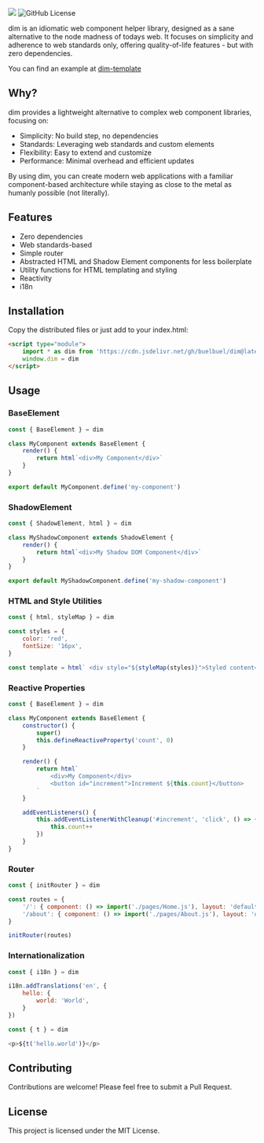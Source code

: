 [![](https://data.jsdelivr.com/v1/package/gh/buelbuel/dim/badge?style=rounded)](https://www.jsdelivr.com/package/gh/buelbuel/dim)
![GitHub License](https://img.shields.io/github/license/buelbuel/dim)

dim is an idiomatic web component helper library, designed as a sane alternative to the node madness of todays web. It focuses on simplicity and adherence to web standards only, offering quality-of-life features - but with zero dependencies.

You can find an example at [dim-template](https://github.com/buelbuel/dim-template)

## Why?

dim provides a lightweight alternative to complex web component libraries, focusing on:

-   Simplicity: No build step, no dependencies
-   Standards: Leveraging web standards and custom elements
-   Flexibility: Easy to extend and customize
-   Performance: Minimal overhead and efficient updates

By using dim, you can create modern web applications with a familiar component-based architecture while staying as close to the metal as humanly possible (not literally).

## Features

-   Zero dependencies
-   Web standards-based
-   Simple router
-   Abstracted HTML and Shadow Element components for less boilerplate
-   Utility functions for HTML templating and styling
-   Reactivity
-   i18n

## Installation

Copy the distributed files or just add to your index.html:

```html
<script type="module">
	import * as dim from 'https://cdn.jsdelivr.net/gh/buelbuel/dim@latest/dist/dim.min.js'
	window.dim = dim
</script>
```

## Usage

### BaseElement

```js
const { BaseElement } = dim

class MyComponent extends BaseElement {
	render() {
		return html`<div>My Component</div>`
	}
}

export default MyComponent.define('my-component')
```

### ShadowElement

```js
const { ShadowElement, html } = dim

class MyShadowComponent extends ShadowElement {
	render() {
		return html`<div>My Shadow DOM Component</div>`
	}
}

export default MyShadowComponent.define('my-shadow-component')
```

### HTML and Style Utilities

```js
const { html, styleMap } = dim

const styles = {
	color: 'red',
	fontSize: '16px',
}

const template = html` <div style="${styleMap(styles)}">Styled content</div> `
```

### Reactive Properties

```js
const { BaseElement } = dim

class MyComponent extends BaseElement {
	constructor() {
		super()
		this.defineReactiveProperty('count', 0)
	}

	render() {
		return html`
			<div>My Component</div>
			<button id="increment">Increment ${this.count}</button>
		`
	}

	addEventListeners() {
		this.addEventListenerWithCleanup('#increment', 'click', () => {
			this.count++
		})
	}
}
```

### Router

```js
const { initRouter } = dim

const routes = {
	'/': { component: () => import('./pages/Home.js'), layout: 'default-layout' },
	'/about': { component: () => import('./pages/About.js'), layout: 'default-layout' },
}

initRouter(routes)
```

### Internationalization

```js
const { i18n } = dim

i18n.addTranslations('en', {
	hello: {
		world: 'World',
	}
})

const { t } = dim

<p>${t('hello.world')}</p>
```

## Contributing

Contributions are welcome! Please feel free to submit a Pull Request.

## License

This project is licensed under the MIT License.
